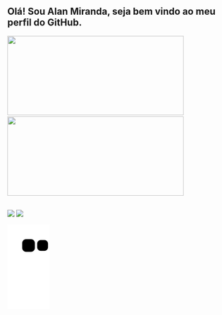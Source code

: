 ## Olá! Sou Alan Miranda, seja bem vindo ao meu perfil do GitHub.

<div>
  <a href="https://github.com/AlAnNuB">
    <img height="180" width="400" src="https://github-readme-stats.vercel.app/api?username=AlAnNuB&show_icons=true&theme=github_dark&include_all_commits=true&count_private=true" height="180"/>
    <img height="180" width="400" src="https://github-readme-stats.vercel.app/api/top-langs/?username=AlAnNuB&layout=compact&langs_count=7&theme=github_dark" height="180"/>
</div>

  ##
 

<div>  
  <a href="https://www.linkedin.com/in/alanmirandasilva" target="_blank"><img src="https://img.shields.io/badge/-LinkedIn-%230077B5?style=for-the-badge&logo=linkedin&logoColor=white" target="_blank"></a> 
  <a href = "mailto:alannub6@gmail.com"><img src="https://img.shields.io/badge/-Gmail-%23333?style=for-the-badge&logo=gmail&logoColor=white" target="_blank"></a>

  
  ![Snake animation](https://github.com/rafaballerini/rafaballerini/blob/output/github-contribution-grid-snake.svg)  
</div>
  
